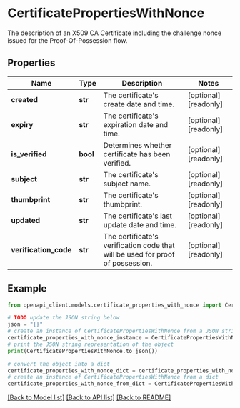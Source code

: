 # CertificatePropertiesWithNonce

The description of an X509 CA Certificate including the challenge nonce issued for the Proof-Of-Possession flow.

## Properties

Name | Type | Description | Notes
------------ | ------------- | ------------- | -------------
**created** | **str** | The certificate&#39;s create date and time. | [optional] [readonly] 
**expiry** | **str** | The certificate&#39;s expiration date and time. | [optional] [readonly] 
**is_verified** | **bool** | Determines whether certificate has been verified. | [optional] [readonly] 
**subject** | **str** | The certificate&#39;s subject name. | [optional] [readonly] 
**thumbprint** | **str** | The certificate&#39;s thumbprint. | [optional] [readonly] 
**updated** | **str** | The certificate&#39;s last update date and time. | [optional] [readonly] 
**verification_code** | **str** | The certificate&#39;s verification code that will be used for proof of possession. | [optional] [readonly] 

## Example

```python
from openapi_client.models.certificate_properties_with_nonce import CertificatePropertiesWithNonce

# TODO update the JSON string below
json = "{}"
# create an instance of CertificatePropertiesWithNonce from a JSON string
certificate_properties_with_nonce_instance = CertificatePropertiesWithNonce.from_json(json)
# print the JSON string representation of the object
print(CertificatePropertiesWithNonce.to_json())

# convert the object into a dict
certificate_properties_with_nonce_dict = certificate_properties_with_nonce_instance.to_dict()
# create an instance of CertificatePropertiesWithNonce from a dict
certificate_properties_with_nonce_from_dict = CertificatePropertiesWithNonce.from_dict(certificate_properties_with_nonce_dict)
```
[[Back to Model list]](../README.md#documentation-for-models) [[Back to API list]](../README.md#documentation-for-api-endpoints) [[Back to README]](../README.md)


